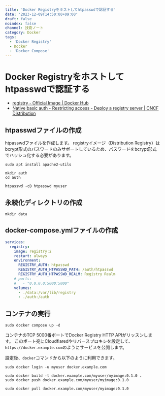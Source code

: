 ```yaml
---
title: 'Docker Registryをホストしてhtpasswdで認証する'
date: '2023-12-09T14:50:00+09:00'
draft: false
noindex: false
channel: 技術ノート
category: Docker
tags:
  - 'Docker Registry'
  - Docker
  - 'Docker Compose'
---
```

# Docker Registryをホストしてhtpasswdで認証する

- [registry - Official Image | Docker Hub](https://hub.docker.com/_/registry/)
- [Native basic auth - Restricting access - Deploy a registry server | CNCF Distribution](https://distribution.github.io/distribution/about/deploying/#native-basic-auth)

## htpasswdファイルの作成

htpasswdファイルを作成します。
registryイメージ（Distribution Registry）はbcrypt形式のパスワードのみサポートしているため、パスワードをbcrypt形式でハッシュ化する必要があります。

```shell
sudo apt install apache2-utils

mkdir auth
cd auth

htpasswd -cB htpasswd myuser
```

## 永続化ディレクトリの作成

```shell
mkdir data
```

## docker-compose.ymlファイルの作成

```yaml
services:
  registry:
    image: registry:2
    restart: always
    environment:
      REGISTRY_AUTH: htpasswd
      REGISTRY_AUTH_HTPASSWD_PATH: /auth/htpasswd
      REGISTRY_AUTH_HTPASSWD_REALM: Registry Realm
    # ports:
    #   - "0.0.0.0:5000:5000"
    volumes:
      - ./data:/var/lib/registry
      - ./auth:/auth
```

## コンテナの実行

```shell
sudo docker compose up -d
```

コンテナのTCP 5000番ポートでDocker Registry HTTP APIがリッスンします。
このポート宛にCloudflaredやリバースプロキシを設定して、`https://docker.example.com`のようにサービスを公開します。

設定後、`docker`コマンドから以下のように利用できます。

```shell
sudo docker login -u myuser docker.example.com

sudo docker build -t docker.example.com/myuser/myimage:0.1.0 .
sudo docker push docker.example.com/myuser/myimage:0.1.0

sudo docker pull docker.example.com/myuser/myimage:0.1.0
```
